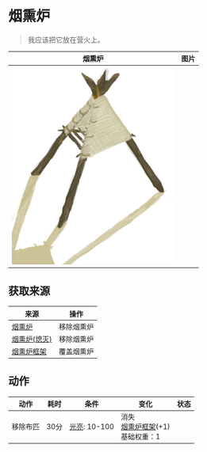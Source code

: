 # 烟熏炉  
> 我应该把它放在营火上。  
  
  烟熏炉  |   图片   
 ----  |  ----:   
   |  ![](Sprite/Smoker.png)   
  
## 获取来源  
来源  |  操作  
----  |  ----  
[烟熏炉](Smoker.md)  |  移除烟熏炉  
[烟熏炉(熄灭)](SmokerExtinguished.md)  |  移除烟熏炉  
[烟熏炉框架](SmokerFrame.md)  |  覆盖烟熏炉  
## 动作  
动作  |  耗时  |  条件  |  变化  |  状态  
----  |  ----  |  ----  |  ----  |  ----  
移除布匹<br>  |  30分  |  [光亮](Light.md): 10-100  |  消失<br>[烟熏炉框架](SmokerFrame.md)(+1)<br>基础权重：1<br>  |    
